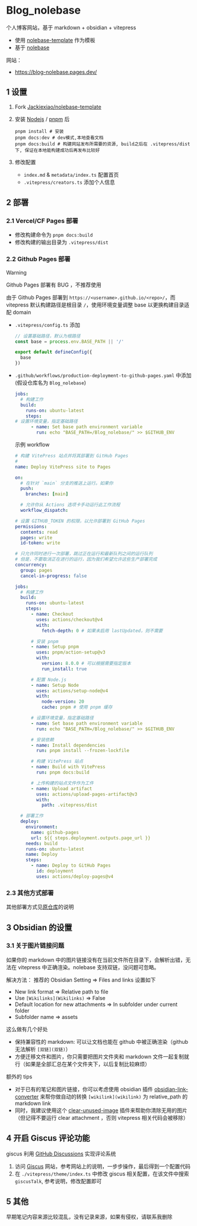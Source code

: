 # Blog_nolebase

个人博客网站，基于 markdown + obsidian + vitepress

- 使用 [nolebase-template](https://github.com/Jackiexiao/nolebase-template/) 作为模板
- 基于 [nolebase](https://github.com/nolebase/nolebase/)

网站：

- https://blog-nolebase.pages.dev/

## 1 设置

1. Fork [Jackiexiao/nolebase-template](https://github.com/Jackiexiao/nolebase-template)

2. 安装 [Nodejs](https://nodejs.org/) / [pnpm](https://pnpm.io/) 后

	```shell
	pnpm install # 安装
	pnpm docs:dev # dev模式,本地查看文档
	pnpm docs:build # 构建网站发布所需要的资源, build之后在 .vitepress/dist 下, 保证在本地能构建成功后再发布比较好
	```

3. 修改配置
	- `index.md` & `metadata/index.ts` 配置首页
	- `.vitepress/creators.ts` 添加个人信息

## 2 部署

### 2.1 Vercel/CF Pages 部署

- 修改构建命令为 `pnpm docs:build`
- 修改构建的输出目录为 `.vitepress/dist`

### 2.2 Github Pages 部署

> [!warning]  
> Github Pages 部署有 BUG ，不推荐使用

由于 Github Pages 部署到 `https://<username>.github.io/<repo>/`，而 vitepress 默认构建路径是根目录 `/`，使用环境变量调整 base 以更换构建目录适配 domain

- `.vitepress/config.ts` 添加

	```ts
	// 设置基础路径，默认为根路径
	const base = process.env.BASE_PATH || '/'

	export default defineConfig({
	  base
	})
	```

- `.github/workflows/production-deployment-to-github-pages.yaml` 中添加 (假设仓库名为 `Blog_nolebase`)

	```yaml
	jobs:
	  # 构建工作
	  build:
	    runs-on: ubuntu-latest
	    steps:
	# 设置环境变量，指定基础路径
	      - name: Set base path environment variable
	        run: echo "BASE_PATH=/Blog_nolebase/" >> $GITHUB_ENV
	```

	示例 workflow

	```yaml
	# 构建 VitePress 站点并将其部署到 GitHub Pages
	#
	name: Deploy VitePress site to Pages

	on:
	  # 在针对 `main` 分支的推送上运行。如果你
	  push:
	    branches: [main]

	  # 允许你从 Actions 选项卡手动运行此工作流程
	  workflow_dispatch:

	# 设置 GITHUB_TOKEN 的权限，以允许部署到 GitHub Pages
	permissions:
	  contents: read
	  pages: write
	  id-token: write

	# 只允许同时进行一次部署，跳过正在运行和最新队列之间的运行队列
	# 但是，不要取消正在进行的运行，因为我们希望允许这些生产部署完成
	concurrency:
	  group: pages
	  cancel-in-progress: false

	jobs:
	  # 构建工作
	  build:
	    runs-on: ubuntu-latest
	    steps:
	      - name: Checkout
	        uses: actions/checkout@v4
	        with:
	          fetch-depth: 0 # 如果未启用 lastUpdated，则不需要

	      # 安装 pnpm
	      - name: Setup pnpm
	        uses: pnpm/action-setup@v3
	        with:
	          version: 8.0.0 # 可以根据需要指定版本
	          run_install: true

	      # 配置 Node.js
	      - name: Setup Node
	        uses: actions/setup-node@v4
	        with:
	          node-version: 20
	          cache: pnpm # 使用 pnpm 缓存

	      # 设置环境变量，指定基础路径
	      - name: Set base path environment variable
	        run: echo "BASE_PATH=/Blog_nolebase/" >> $GITHUB_ENV

	      # 安装依赖
	      - name: Install dependencies
	        run: pnpm install --frozen-lockfile

	      # 构建 VitePress 站点
	      - name: Build with VitePress
	        run: pnpm docs:build

	      # 上传构建的站点文件作为工件
	      - name: Upload artifact
	        uses: actions/upload-pages-artifact@v3
	        with:
	          path: .vitepress/dist

	  # 部署工作
	  deploy:
	    environment:
	      name: github-pages
	      url: ${{ steps.deployment.outputs.page_url }}
	    needs: build
	    runs-on: ubuntu-latest
	    name: Deploy
	    steps:
	      - name: Deploy to GitHub Pages
	        id: deployment
	        uses: actions/deploy-pages@v4
	```

### 2.3 其他方式部署

其他部署方式见[原仓库](https://github.com/nolebase/nolebase/)的说明

## 3 Obsidian 的设置

### 3.1 关于图片链接问题

如果你的 markdown 中的图片链接没有在当前文件所在目录下，会解析出错，无法在 vitepress 中正确渲染。nolebase 支持双链，没问题可忽略。

解决方法： 推荐的 Obsidian Setting => Files and links 设置如下

- New link format => Relative path to file
- Use `[Wikilinks](Wikilinks)` => False
- Default location for new attachments => In subfolder under current folder
- Subfolder name => assets

这么做有几个好处

- 保持兼容性的 markdown: 可以让文档也能在 github 中被正确渲染（github 无法解析 `[双链](双链)`）
- 方便迁移文件和图片，你只需要把图片文件夹和 markdown 文件一起复制就行（如果是全部汇总在某个文件夹下，以后复制比较麻烦）

额外的 tips

- 对于已有的笔记和图片链接，你可以考虑使用 obsidian 插件 [obsidian-link-converter](https://github.com/ozntel/obsidian-link-converter) 来帮你做自动的转换 `[wikilink](wikilink)` 为 relative_path 的 markdown link
- 同时，我建议使用这个 [clear-unused-image](https://github.com/ozntel/oz-clear-unused-images-obsidian) 插件来帮助你清除无用的图片（但记得不要运行 clear attachment ，否则 vitepress 相关代码会被移除）

## 4 开启 Giscus 评论功能

giscus 利用 [GitHub Discussions](https://docs.github.com/en/discussions) 实现评论系统

1. 访问 [Giscus](https://giscus.app/zh-CN) 网站，参考网站上的说明，一步步操作，最后得到一个配置代码
2. 在 `./vitepress/theme/index.ts` 中修改 giscus 相关配置，在该文件中搜索 `giscusTalk`, 参考说明，修改配置即可

## 5 其他

早期笔记内容来源比较混乱，没有记录来源，如果有侵权，请联系我删除
